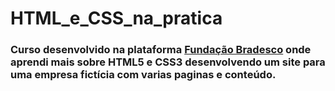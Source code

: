 # HTML_e_CSS_na_pratica
### Curso desenvolvido na plataforma <a href='https://www.ev.org.br/'>Fundação Bradesco</a> onde aprendi mais sobre HTML5 e CSS3 desenvolvendo um site para uma empresa fictícia com varias paginas e conteúdo.
